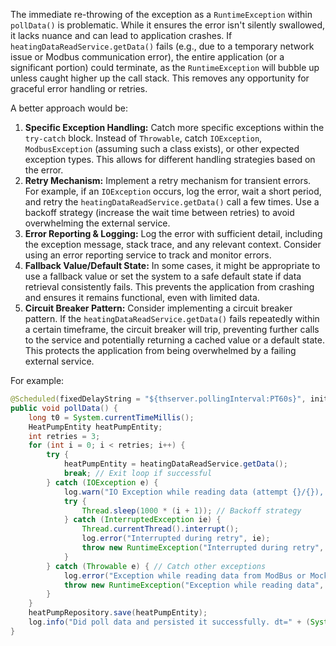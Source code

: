 The immediate re-throwing of the exception as a `RuntimeException` within `pollData()` is problematic. While it ensures the error isn't silently swallowed, it lacks nuance and can lead to application crashes.  If `heatingDataReadService.getData()` fails (e.g., due to a temporary network issue or Modbus communication error), the entire application (or a significant portion) could terminate, as the `RuntimeException` will bubble up unless caught higher up the call stack. This removes any opportunity for graceful error handling or retries.

A better approach would be:

1. **Specific Exception Handling:** Catch more specific exceptions within the `try-catch` block.  Instead of `Throwable`, catch `IOException`, `ModbusException` (assuming such a class exists), or other expected exception types. This allows for different handling strategies based on the error.
2. **Retry Mechanism:** Implement a retry mechanism for transient errors.  For example, if an `IOException` occurs, log the error, wait a short period, and retry the `heatingDataReadService.getData()` call a few times. Use a backoff strategy (increase the wait time between retries) to avoid overwhelming the external service.
3. **Error Reporting & Logging:** Log the error with sufficient detail, including the exception message, stack trace, and any relevant context.  Consider using an error reporting service to track and monitor errors.
4. **Fallback Value/Default State:** In some cases, it might be appropriate to use a fallback value or set the system to a safe default state if data retrieval consistently fails. This prevents the application from crashing and ensures it remains functional, even with limited data.
5. **Circuit Breaker Pattern:** Consider implementing a circuit breaker pattern. If the `heatingDataReadService.getData()` fails repeatedly within a certain timeframe, the circuit breaker will trip, preventing further calls to the service and potentially returning a cached value or a default state. This protects the application from being overwhelmed by a failing external service.

For example:

```java
@Scheduled(fixedDelayString = "${thserver.pollingInterval:PT60s}", initialDelay = 0)
public void pollData() {
    long t0 = System.currentTimeMillis();
    HeatPumpEntity heatPumpEntity;
    int retries = 3;
    for (int i = 0; i < retries; i++) {
        try {
            heatPumpEntity = heatingDataReadService.getData();
            break; // Exit loop if successful
        } catch (IOException e) {
            log.warn("IO Exception while reading data (attempt {}/{}), retrying...", i + 1, retries, e);
            try {
                Thread.sleep(1000 * (i + 1)); // Backoff strategy
            } catch (InterruptedException ie) {
                Thread.currentThread().interrupt();
                log.error("Interrupted during retry", ie);
                throw new RuntimeException("Interrupted during retry", ie);
            }
        } catch (Throwable e) { // Catch other exceptions
            log.error("Exception while reading data from ModBus or MockService.", e);
            throw new RuntimeException("Exception while reading data", e); //Still throw, but after logging
        }
    }
    heatPumpRepository.save(heatPumpEntity);
    log.info("Did poll data and persisted it successfully. dt=" + (System.currentTimeMillis() - t0));
}
```